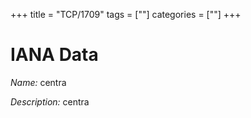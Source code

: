 +++
title = "TCP/1709"
tags = [""]
categories = [""]
+++

# IANA Data

_Name:_ centra

_Description:_ centra

